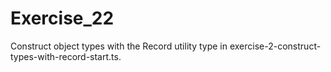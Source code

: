 # Exercise_22

Construct object types with the Record utility type in exercise-2-construct-types-with-record-start.ts.

